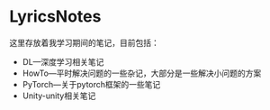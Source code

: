 # LyricsNotes

这里存放着我学习期间的笔记，目前包括：

- DL—深度学习相关笔记
- HowTo—平时解决问题的一些杂记，大部分是一些解决小问题的方案
- PyTorch—关于pytorch框架的一些笔记
- Unity-unity相关笔记